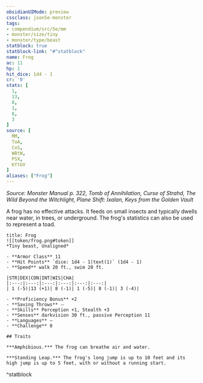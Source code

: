 ```yaml
---
obsidianUIMode: preview
cssclass: json5e-monster
tags:
- compendium/src/5e/mm
- monster/size/tiny
- monster/type/beast
statblock: true
statblock-link: "#^statblock"
name: Frog
ac: 11
hp: 1
hit_dice: 1d4 - 1
cr: '0'
stats: [
  1,
  13,
  8,
  1,
  8,
  3
]
source: [
  MM,
  ToA,
  CoS,
  WBtW,
  PSX,
  KftGV
]
aliases: ["Frog"]
---
```

*Source: Monster Manual p. 322, Tomb of Annihilation, Curse of Strahd, The Wild Beyond the Witchlight, Plane Shift: Ixalan, Keys from the Golden Vault*  

A frog has no effective attacks. It feeds on small insects and typically dwells near water, in trees, or underground. The frog's statistics can also be used to represent a toad.

```ad-statblock
title: Frog
![[token/frog.png#token]]
*Tiny beast, Unaligned*

- **Armor Class** 11 
- **Hit Points** `dice: 1d4 - 1|text(1)` (1d4 - 1) 
- **Speed** walk 20 ft., swim 20 ft.

|STR|DEX|CON|INT|WIS|CHA|
|:---:|:---:|:---:|:---:|:---:|:---:|
| 1 (-5)|13 (+1)| 8 (-1)| 1 (-5)| 8 (-1)| 3 (-4)|

- **Proficiency Bonus** +2
- **Saving Throws** ⏤
- **Skills** Perception +1, Stealth +3
- **Senses** darkvision 30 ft., passive Perception 11
- **Languages** —
- **Challenge** 0

## Traits

***Amphibious.*** The frog can breathe air and water.

***Standing Leap.*** The frog's long jump is up to 10 feet and its high jump is up to 5 feet, with or without a running start.
```
^statblock